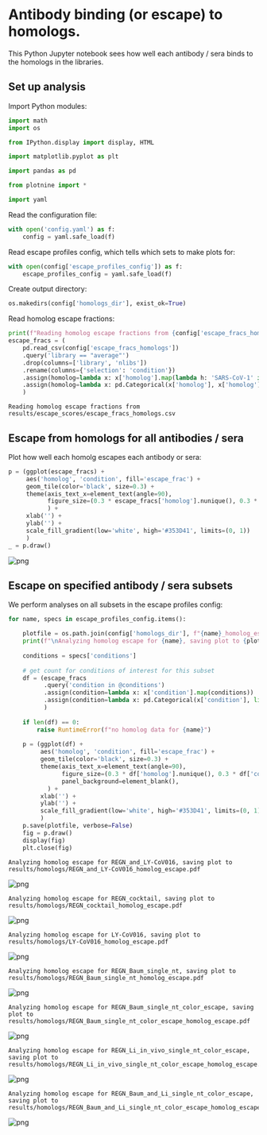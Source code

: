 # Antibody binding (or escape) to homologs.
This Python Jupyter notebook sees how well each antibody / sera binds to the homologs in the libraries.

## Set up analysis
Import Python modules:


```python
import math
import os

from IPython.display import display, HTML

import matplotlib.pyplot as plt

import pandas as pd

from plotnine import *

import yaml
```

Read the configuration file:


```python
with open('config.yaml') as f:
    config = yaml.safe_load(f)
```

Read escape profiles config, which tells which sets to make plots for:


```python
with open(config['escape_profiles_config']) as f:
    escape_profiles_config = yaml.safe_load(f)
```

Create output directory:


```python
os.makedirs(config['homologs_dir'], exist_ok=True)
```

Read homolog escape fractions:


```python
print(f"Reading homolog escape fractions from {config['escape_fracs_homologs']}")
escape_fracs = (
    pd.read_csv(config['escape_fracs_homologs'])
    .query('library == "average"')
    .drop(columns=['library', 'nlibs'])
    .rename(columns={'selection': 'condition'})
    .assign(homolog=lambda x: x['homolog'].map(lambda h: 'SARS-CoV-1' if h == 'SARS-CoV' else h))
    .assign(homolog=lambda x: pd.Categorical(x['homolog'], x['homolog'].unique(), ordered=True))
    )
```

    Reading homolog escape fractions from results/escape_scores/escape_fracs_homologs.csv


## Escape from homologs for all antibodies / sera
Plot how well each homolg escapes each antibody or sera:


```python
p = (ggplot(escape_fracs) +
     aes('homolog', 'condition', fill='escape_frac') +
     geom_tile(color='black', size=0.3) +
     theme(axis_text_x=element_text(angle=90),
           figure_size=(0.3 * escape_fracs['homolog'].nunique(), 0.3 * escape_fracs['condition'].nunique()),
           ) +
     xlab('') +
     ylab('') +
     scale_fill_gradient(low='white', high='#353D41', limits=(0, 1))
     )
_ = p.draw()
```


    
![png](homolog_escape_files/homolog_escape_12_0.png)
    


## Escape on specified antibody / sera subsets
We perform analyses on all subsets in the escape profiles config:


```python
for name, specs in escape_profiles_config.items():

    plotfile = os.path.join(config['homologs_dir'], f"{name}_homolog_escape.pdf")
    print(f"\nAnalyzing homolog escape for {name}, saving plot to {plotfile}")
    
    conditions = specs['conditions']
    
    # get count for conditions of interest for this subset
    df = (escape_fracs
          .query('condition in @conditions')
          .assign(condition=lambda x: x['condition'].map(conditions))
          .assign(condition=lambda x: pd.Categorical(x['condition'], list(conditions.values()), ordered=True))
          )
    
    if len(df) == 0:
        raise RuntimeError(f"no homolog data for {name}")
        
    p = (ggplot(df) +
         aes('homolog', 'condition', fill='escape_frac') +
         geom_tile(color='black', size=0.3) +
         theme(axis_text_x=element_text(angle=90),
               figure_size=(0.3 * df['homolog'].nunique(), 0.3 * df['condition'].nunique()),
               panel_background=element_blank(),
           ) +
         xlab('') +
         ylab('') +
         scale_fill_gradient(low='white', high='#353D41', limits=(0, 1))
         )
    p.save(plotfile, verbose=False)
    fig = p.draw()
    display(fig)
    plt.close(fig)
```

    
    Analyzing homolog escape for REGN_and_LY-CoV016, saving plot to results/homologs/REGN_and_LY-CoV016_homolog_escape.pdf



    
![png](homolog_escape_files/homolog_escape_14_1.png)
    


    
    Analyzing homolog escape for REGN_cocktail, saving plot to results/homologs/REGN_cocktail_homolog_escape.pdf



    
![png](homolog_escape_files/homolog_escape_14_3.png)
    


    
    Analyzing homolog escape for LY-CoV016, saving plot to results/homologs/LY-CoV016_homolog_escape.pdf



    
![png](homolog_escape_files/homolog_escape_14_5.png)
    


    
    Analyzing homolog escape for REGN_Baum_single_nt, saving plot to results/homologs/REGN_Baum_single_nt_homolog_escape.pdf



    
![png](homolog_escape_files/homolog_escape_14_7.png)
    


    
    Analyzing homolog escape for REGN_Baum_single_nt_color_escape, saving plot to results/homologs/REGN_Baum_single_nt_color_escape_homolog_escape.pdf



    
![png](homolog_escape_files/homolog_escape_14_9.png)
    


    
    Analyzing homolog escape for REGN_Li_in_vivo_single_nt_color_escape, saving plot to results/homologs/REGN_Li_in_vivo_single_nt_color_escape_homolog_escape.pdf



    
![png](homolog_escape_files/homolog_escape_14_11.png)
    


    
    Analyzing homolog escape for REGN_Baum_and_Li_single_nt_color_escape, saving plot to results/homologs/REGN_Baum_and_Li_single_nt_color_escape_homolog_escape.pdf



    
![png](homolog_escape_files/homolog_escape_14_13.png)
    



```python

```
